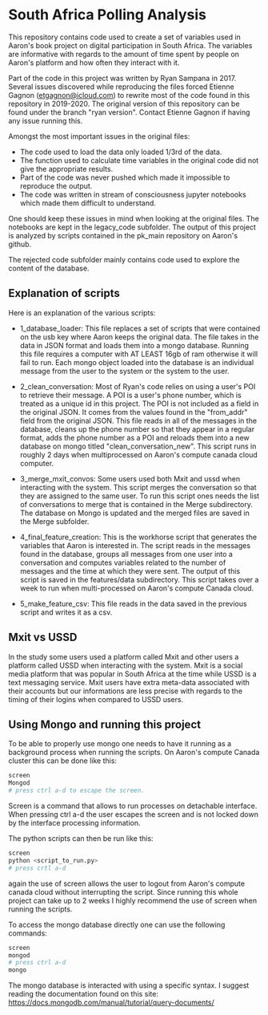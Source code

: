 # South Africa Polling Analysis

This repository contains code used to create a set of variables used in Aaron's book project on digital participation in South Africa. The variables are informative with regards to the amount of time spent by people on Aaron's platform and how often they interact with it. 

Part of the code in this project was written by Ryan Sampana in 2017. Several issues discovered while reproducing the files forced Etienne Gagnon (etgagnon@icloud.com) to rewrite most of the code found in this repository in 2019-2020. The original version of this repository can be found under the branch "ryan version". Contact Etienne Gagnon if having any issue running this. 

Amongst the most important issues in the original files: 

- The code used to load the data only loaded 1/3rd of the data. 
- The function used to calculate time variables in the original code did not give the appropriate results.
- Part of the code was never pushed which made it impossible to reproduce the output.
- The code was written in stream of consciousness jupyter notebooks which made them difficult to understand. 

One should keep these issues in mind when looking at the original files. The notebooks are kept in the legacy_code subfolder. The output of this project is analyzed by scripts contained in the pk_main repository on Aaron's github. 

The rejected code subfolder mainly contains code used to explore the content of the database. 

## Explanation of scripts

Here is an explanation of the various scripts:

- 1_database_loader: This file replaces a set of scripts that were contained on the usb key where Aaron keeps the original data. The file takes in the data in JSON format and loads them into a mongo database. Running this file requires a computer with AT LEAST 16gb of ram otherwise it will fail to run. Each mongo object loaded into the database is an individual message from the user to the system or the system to the user. 

- 2_clean_conversation: Most of Ryan's code relies on using a user's POI to retrieve their message. A POI is a user's phone number, which is treated as a unique id in this project. The POI is not included as a field in the original JSON. It comes from the values found in the "from_addr" field from the original JSON. This file reads in all of the messages in the database, cleans up the phone number so that they appear in a regular format, adds the phone number as a POI and reloads them into a new database on mongo titled "clean_conversation_new". This script runs in roughly 2 days when multiprocessed on Aaron's compute canada cloud computer. 

- 3_merge_mxit_convos: Some users used both Mxit and ussd when interacting with the system. This script merges the conversation so that they are assigned to the same user. To run this script ones needs the list of conversations to merge that is contained in the Merge subdirectory. The database on Mongo is updated and the merged files are saved in the Merge subfolder.

- 4_final_feature_creation: This is the workhorse script that generates the variables that Aaron is interested in. The script reads in the messages found in the database, groups all messages from one user into a conversation and computes variables related to the number of messages and the time at which they were sent. The output of this script is saved in the features/data subdirectory. This script takes over a week to run when multi-processed on Aaron's compute Canada cloud. 

- 5_make_feature_csv: This file reads in the data saved in the previous script and writes it as a csv. 

## Mxit vs USSD

In the study some users used a platform called Mxit and other users a platform called USSD when interacting with the system. Mxit is a social media platform that was popular in South Africa at the time while USSD is a text messaging service. Mxit users have extra meta-data associated with their accounts but our informations are less precise with regards to the timing of their logins when compared to USSD users.  

## Using Mongo and running this project

To be able to properly use mongo one needs to have it running as a background process when running the scripts. On Aaron's compute Canada cluster this can be done like this: 

```bash
screen
Mongod
# press ctrl a-d to escape the screen.
```

Screen is a command that allows to run processes on detachable interface. When pressing ctrl a-d the user escapes the screen and is not locked down by the interface processing information. 

The python scripts can then be run like this: 

```bash
screen
python <script_to_run.py>
# press crtl a-d
```

again the use of screen allows the user to logout from Aaron's compute canada cloud without interrupting the script. Since running this whole project can take up to 2 weeks I highly recommend the use of screen when running the scripts. 

To access the mongo database directly one can use the following commands: 

```bash
screen 
mongod
# press ctrl a-d
mongo 
```

The mongo database is interacted with using a specific syntax. I suggest reading the documentation found on this site: https://docs.mongodb.com/manual/tutorial/query-documents/


